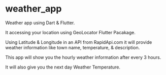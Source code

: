 # weather_app

Weather app using Dart & Flutter.

It accessing your location using GeoLocator Flutter Pacakage.

Using Latitude & Longitude in an API from RapidApi.com  it will provide weather information like town name, temperature, & description.   

This app will show you the hourly weather information after every 3 hours.

It will also give you the next day Weather Temperature.

